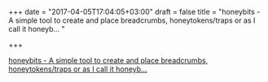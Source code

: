 +++
date = "2017-04-05T17:04:05+03:00"
draft = false
title = "honeybits - A simple tool to create and place breadcrumbs, honeytokens/traps or as I call it honeyb... "

+++

<p><a href="https://t.co/rrrmteADQy">honeybits - A simple tool to create and place breadcrumbs, honeytokens/traps or as I call it honeyb... </a></p>